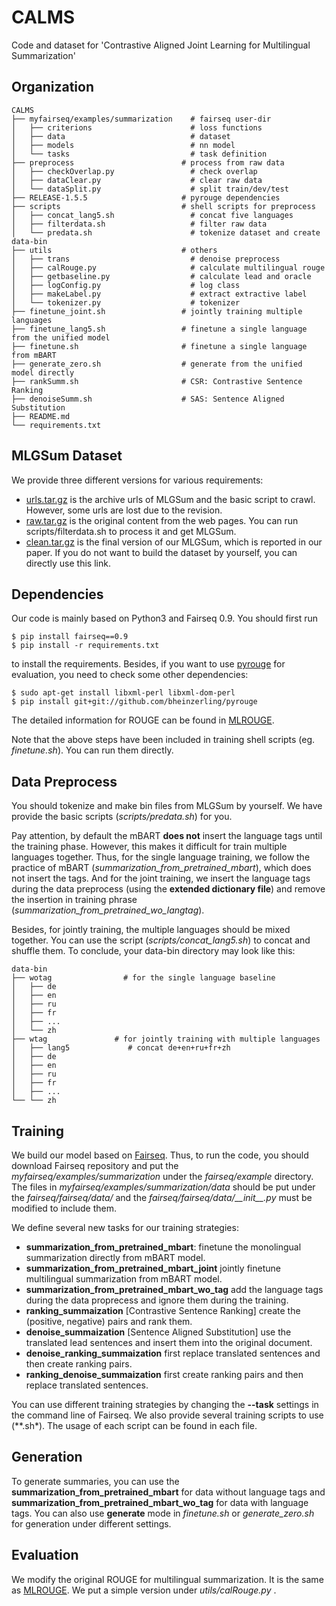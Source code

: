 # CALMS
Code and dataset for 'Contrastive Aligned Joint Learning for Multilingual Summarization'

## Organization
```
CALMS                        
├── myfairseq/examples/summarization    # fairseq user-dir
│   ├── criterions                      # loss functions    			
│   ├── data                            # dataset   
│   ├── models                          # nn model  
│   └── tasks                           # task definition
├── preprocess                        # process from raw data
│   ├── checkOverlap.py    	            # check overlap		
│   ├── dataClear.py                    # clear raw data                 	
│   └── dataSplit.py                    # split train/dev/test             
├── RELEASE-1.5.5                     # pyrouge dependencies
├── scripts                           # shell scripts for preprocess
│   ├── concat_lang5.sh                 # concat five languages
│   ├── filterdata.sh                   # filter raw data
│   └── predata.sh                      # tokenize dataset and create data-bin
├── utils                             # others
│   ├── trans                           # denoise preprocess
│   ├── calRouge.py                     # calculate multilingual rouge
│   ├── getbaseline.py                  # calculate lead and oracle
│   ├── logConfig.py                    # log class
│   ├── makeLabel.py                    # extract extractive label
│   └── tokenizer.py                    # tokenizer
├── finetune_joint.sh                 # jointly training multiple languages
├── finetune_lang5.sh                 # finetune a single language from the unified model
├── finetune.sh                       # finetune a single language from mBART
├── generate_zero.sh                  # generate from the unified model directly
├── rankSumm.sh                       # CSR: Contrastive Sentence Ranking
├── denoiseSumm.sh                    # SAS: Sentence Aligned Substitution
├── README.md                         
└── requirements.txt                  
```

## MLGSum Dataset

We provide three different versions for various requirements:

* [urls.tar.gz](https://drive.google.com/file/d/1i9xfOkQ60kixj0rZ-kCo8UCo2fZ51fCY/view?usp=sharing) is the archive urls of MLGSum and the basic script to crawl. However, some urls are lost due to the revision.
* [raw.tar.gz](https://drive.google.com/file/d/1SVdXbs59a1UBo-WyasjH0f9eI_kxZGYp/view?usp=sharing) is the original content from the web pages. You can run scripts/filterdata.sh to process it and get MLGSum.
* [clean.tar.gz](https://drive.google.com/file/d/1ZoOdEIDBGuG7ucdkjnGr5UVQRUkrE1pm/view?usp=sharing) is the final version of our MLGSum, which is reported in our paper. If you do not want to build the dataset by yourself, you can directly use this link.



## Dependencies

Our code is mainly based on Python3 and Fairseq 0.9. You should first run
```shell
$ pip install fairseq==0.9
$ pip install -r requirements.txt
```
to install the requirements. Besides, if you want to use [pyrouge](https://github.com/bheinzerling/pyrouge) for evaluation, you need to check some other dependencies:
```shell
$ sudo apt-get install libxml-perl libxml-dom-perl
$ pip install git+git://github.com/bheinzerling/pyrouge
```
The detailed information for ROUGE can be found in [MLROUGE](https://github.com/dqwang122/MLROUGE).

Note that the above steps have been included in training shell scripts (eg. *finetune.sh*). You can run them directly.

## Data Preprocess

You should tokenize and make bin files from MLGSum by yourself. We have provide the basic scripts (*scripts/predata.sh*) for you.

Pay attention, by default the mBART **does not** insert the language tags until the training phase. However, this makes it difficult for train multiple languages together. Thus, for the single language training, we follow the practice of mBART (*summarization_from_pretrained_mbart*), which does not insert the tags. And for the joint training, we insert the language tags during the data preprocess (using the **extended dictionary file**) and remove the insertion in training phrase (*summarization_from_pretrained_wo_langtag*).

Besides, for jointly training, the multiple languages should be mixed together. You can use the script (*scripts/concat_lang5.sh*) to concat and shuffle them. To conclude, your data-bin directory may look like this:
```
data-bin
├── wotag                # for the single language baseline
│   ├── de                     			
│   ├── en                            
│   ├── ru                          
│   ├── fr        
│   ├── ...                          
│   └── zh                          
├── wtag               # for jointly training with multiple languages
│   ├── lang5             # concat de+en+ru+fr+zh    			
│   ├── de                     			
│   ├── en                            
│   ├── ru                          
│   ├── fr        
│   ├── ...                          
└── └── zh
```

## Training

We build our model based on [Fairseq](https://github.com/pytorch/fairseq). Thus, to run the code, you should download Fairseq repository and put the *myfairseq/examples/summarization* under the *fairseq/example* directory. The files in *myfairseq/examples/summarization/data* should be put under the *fairseq/fairseq/data/* and the *fairseq/fairseq/data/\_\_init\_\_.py* must be modified to include them.

We define several new tasks for our training strategies:

* **summarization_from_pretrained_mbart**: finetune the monolingual summarization directly from mBART model.
* **summarization_from_pretrained_mbart_joint** jointly finetune multilingual summarization from mBART model.
* **summarization_from_pretrained_mbart_wo_tag** add the language tags during the data proprecess and ignore them during the training.
* **ranking_summaization** [Contrastive Sentence Ranking] create the (positive, negative) pairs and rank them.
* **denoise_summaization** [Sentence Aligned Substitution] use the translated lead sentences and insert them into the original document.
* **denoise_ranking_summaization** first replace translated sentences and then create ranking pairs.
* **ranking_denoise_summaization** first create ranking pairs and then replace translated sentences.

You can use different training strategies by changing the **--task** settings in the command line of Fairseq. We also provide several training scripts to use (**.sh*). The usage of each script can be found in each file.

## Generation

To generate summaries, you can use the **summarization_from_pretrained_mbart** for data without language tags and **summarization_from_pretrained_mbart_wo_tag** for data with language tags. You can also use **generate** mode in *finetune.sh* or *generate_zero.sh* for generation under different settings.


## Evaluation

We modify the original ROUGE for multilingual summarization. It is the same as [MLROUGE](https://github.com/dqwang122/MLROUGE). We put a simple version under *utils/calRouge.py* .

